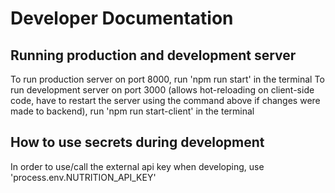 # Developer Documentation

## Running production and development server

To run production server on port 8000, run 'npm run start' in the terminal
To run development server on port 3000 (allows hot-reloading on client-side code, have to restart the server using the command above if changes were made to backend), run 'npm run start-client' in the terminal

## How to use secrets during development

In order to use/call the external api key when developing, use 'process.env.NUTRITION_API_KEY'

